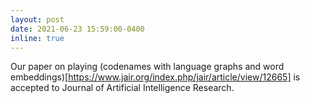 ```yaml
---
layout: post
date: 2021-06-23 15:59:00-0400
inline: true
---
```


Our paper on playing (codenames with language graphs and word embeddings)[https://www.jair.org/index.php/jair/article/view/12665] is accepted to Journal of Artificial Intelligence Research.

